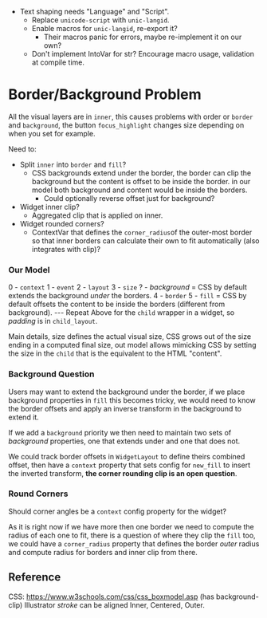 * Text shaping needs "Language" and "Script".
    - Replace `unicode-script` with `unic-langid`.
    - Enable macros for `unic-langid`, re-export it?
        - Their macros panic for errors, maybe re-implement it on our own?
    - Don't implement IntoVar for str? Encourage macro usage, validation at compile time.

# Border/Background Problem

All the visual layers are in `inner`, this causes problems with order or `border` and `background`, the button `focus_highlight` changes
size depending on when you set for example.

Need to:

* Split `inner` into `border` and `fill`?
    - CSS backgrounds extend under the border, the border can clip the background but the content is offset to be inside the border.
        in our model both background and content would be inside the borders. 
        - Could optionally reverse offset just for background?
* Widget inner clip?
    - Aggregated clip  that is applied on inner.
* Widget rounded corners?
    - ContextVar that defines the `corner_radius`of the outer-most border so that inner borders can calculate their
        own to fit automatically (also integrates with clip)?

### Our Model

0 - `context`
1 - `event` 
2 - `layout`
3 - `size`
? - *background* = CSS by default extends the background *under* the borders.
4 - `border`
5 - `fill` = CSS by default offsets the content to be inside the borders (different from background).
--- Repeat Above for the `child` wrapper in a widget, so *padding* is in `child_layout`.

Main details, size defines the actual visual size, CSS grows out of the size ending in a computed final size,
out model allows mimicking CSS by setting the size in the `child` that is the equivalent to the HTML "content".

### Background Question

Users may want to extend the background under the border, if we place background properties in `fill` this becomes tricky, 
we would need to know the border offsets and apply an inverse transform in the background to extend it.

If we add a `background` priority we then need to maintain two sets of *background* properties, one that extends under and one that does not.

We could track border offsets in `WidgetLayout` to define theirs combined offset, then have a `context` property that sets config for `new_fill`
to insert the inverted transform, **the corner rounding clip is an open question**.

### Round Corners

Should corner angles be a `context` config property for the widget?

As it is right now if we have more then one border we need to compute the radius of each one to fit, there is a question of where they
clip the `fill` too, we could have a `corner_radius` property that defines the border *outer* radius and compute radius for borders and inner
clip from there.

## Reference

CSS: https://www.w3schools.com/css/css_boxmodel.asp (has background-clip)
Illustrator *stroke* can be aligned Inner, Centered, Outer.